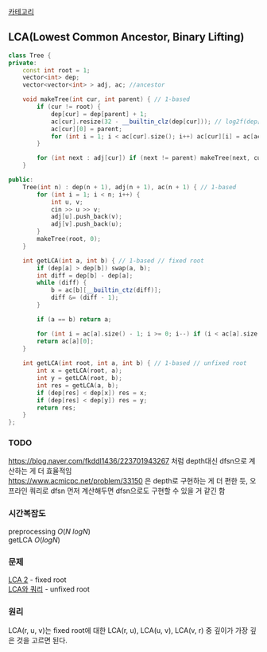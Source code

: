 [카테고리](/README.md)
## LCA(Lowest Common Ancestor, Binary Lifting)
```cpp
class Tree {
private:
    const int root = 1;
    vector<int> dep;
    vector<vector<int> > adj, ac; //ancestor

    void makeTree(int cur, int parent) { // 1-based
        if (cur != root) {
            dep[cur] = dep[parent] + 1;
            ac[cur].resize(32 - __builtin_clz(dep[cur])); // log2f(dep[cur]) + 1
            ac[cur][0] = parent;
            for (int i = 1; i < ac[cur].size(); i++) ac[cur][i] = ac[ac[cur][i - 1]][i - 1];
        }

        for (int next : adj[cur]) if (next != parent) makeTree(next, cur);
    }

public:
    Tree(int n) : dep(n + 1), adj(n + 1), ac(n + 1) { // 1-based
        for (int i = 1; i < n; i++) {
            int u, v;
            cin >> u >> v;
            adj[u].push_back(v);
            adj[v].push_back(u);
        }
        makeTree(root, 0);
    }

    int getLCA(int a, int b) { // 1-based // fixed root
        if (dep[a] > dep[b]) swap(a, b);
        int diff = dep[b] - dep[a];
        while (diff) {
            b = ac[b][__builtin_ctz(diff)];
            diff &= (diff - 1);
        }

        if (a == b) return a;

        for (int i = ac[a].size() - 1; i >= 0; i--) if (i < ac[a].size() && ac[a][i] != ac[b][i]) a = ac[a][i], b = ac[b][i];
        return ac[a][0];
    }
    
    int getLCA(int root, int a, int b) { // 1-based // unfixed root
        int x = getLCA(root, a);
        int y = getLCA(root, b);
        int res = getLCA(a, b);
        if (dep[res] < dep[x]) res = x;
        if (dep[res] < dep[y]) res = y;
        return res;
    }
};
```

### TODO 
https://blog.naver.com/fkddl1436/223701943267 처럼 depth대신 dfsn으로 계산하는 게 더 효율적임   
https://www.acmicpc.net/problem/33150 은 depth로 구현하는 게 더 편한 듯, 오프라인 쿼리로 dfsn 먼저 계산해두면 dfsn으로도 구현할 수 있을 거 같긴 함   

### 시간복잡도 
preprocessing $O(N~logN)$   
getLCA $O(logN)$

### 문제
[LCA 2](https://www.acmicpc.net/problem/11438) - fixed root   
[LCA와 쿼리](https://www.acmicpc.net/problem/15480) - unfixed root

### 원리
LCA(r, u, v)는 fixed root에 대한 LCA(r, u), LCA(u, v), LCA(v, r) 중 깊이가 가장 깊은 것을 고르면 된다.